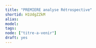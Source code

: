 ```yaml
---
title: "PREMIERE analyse Rétrospective"
shortid: H1UdgZZkM
alias:
model:
tags:
node: ["titre-a-venir"]
draft: yes
---
```

